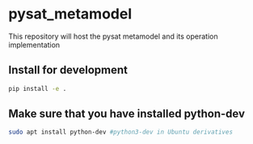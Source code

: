 # pysat_metamodel

This repository will host the pysat metamodel and its operation implementation


## Install for development

``` bash
pip install -e .
```

## Make sure that you have installed python-dev 

``` bash
sudo apt install python-dev #python3-dev in Ubuntu derivatives
```
